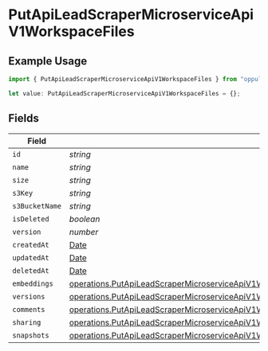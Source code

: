 # PutApiLeadScraperMicroserviceApiV1WorkspaceFiles

## Example Usage

```typescript
import { PutApiLeadScraperMicroserviceApiV1WorkspaceFiles } from "oppulence-backend-sdk/models/operations";

let value: PutApiLeadScraperMicroserviceApiV1WorkspaceFiles = {};
```

## Fields

| Field                                                                                                                                                                                                                                              | Type                                                                                                                                                                                                                                               | Required                                                                                                                                                                                                                                           | Description                                                                                                                                                                                                                                        |
| -------------------------------------------------------------------------------------------------------------------------------------------------------------------------------------------------------------------------------------------------- | -------------------------------------------------------------------------------------------------------------------------------------------------------------------------------------------------------------------------------------------------- | -------------------------------------------------------------------------------------------------------------------------------------------------------------------------------------------------------------------------------------------------- | -------------------------------------------------------------------------------------------------------------------------------------------------------------------------------------------------------------------------------------------------- |
| `id`                                                                                                                                                                                                                                               | *string*                                                                                                                                                                                                                                           | :heavy_minus_sign:                                                                                                                                                                                                                                 | N/A                                                                                                                                                                                                                                                |
| `name`                                                                                                                                                                                                                                             | *string*                                                                                                                                                                                                                                           | :heavy_minus_sign:                                                                                                                                                                                                                                 | N/A                                                                                                                                                                                                                                                |
| `size`                                                                                                                                                                                                                                             | *string*                                                                                                                                                                                                                                           | :heavy_minus_sign:                                                                                                                                                                                                                                 | N/A                                                                                                                                                                                                                                                |
| `s3Key`                                                                                                                                                                                                                                            | *string*                                                                                                                                                                                                                                           | :heavy_minus_sign:                                                                                                                                                                                                                                 | N/A                                                                                                                                                                                                                                                |
| `s3BucketName`                                                                                                                                                                                                                                     | *string*                                                                                                                                                                                                                                           | :heavy_minus_sign:                                                                                                                                                                                                                                 | N/A                                                                                                                                                                                                                                                |
| `isDeleted`                                                                                                                                                                                                                                        | *boolean*                                                                                                                                                                                                                                          | :heavy_minus_sign:                                                                                                                                                                                                                                 | N/A                                                                                                                                                                                                                                                |
| `version`                                                                                                                                                                                                                                          | *number*                                                                                                                                                                                                                                           | :heavy_minus_sign:                                                                                                                                                                                                                                 | N/A                                                                                                                                                                                                                                                |
| `createdAt`                                                                                                                                                                                                                                        | [Date](https://developer.mozilla.org/en-US/docs/Web/JavaScript/Reference/Global_Objects/Date)                                                                                                                                                      | :heavy_minus_sign:                                                                                                                                                                                                                                 | N/A                                                                                                                                                                                                                                                |
| `updatedAt`                                                                                                                                                                                                                                        | [Date](https://developer.mozilla.org/en-US/docs/Web/JavaScript/Reference/Global_Objects/Date)                                                                                                                                                      | :heavy_minus_sign:                                                                                                                                                                                                                                 | N/A                                                                                                                                                                                                                                                |
| `deletedAt`                                                                                                                                                                                                                                        | [Date](https://developer.mozilla.org/en-US/docs/Web/JavaScript/Reference/Global_Objects/Date)                                                                                                                                                      | :heavy_minus_sign:                                                                                                                                                                                                                                 | N/A                                                                                                                                                                                                                                                |
| `embeddings`                                                                                                                                                                                                                                       | [operations.PutApiLeadScraperMicroserviceApiV1WorkspaceEmbeddings](../../models/operations/putapileadscrapermicroserviceapiv1workspaceembeddings.md)                                                                                               | :heavy_minus_sign:                                                                                                                                                                                                                                 | N/A                                                                                                                                                                                                                                                |
| `versions`                                                                                                                                                                                                                                         | [operations.PutApiLeadScraperMicroserviceApiV1WorkspaceWorkspacesResponse200ApplicationJSONResponseBodyVersions](../../models/operations/putapileadscrapermicroserviceapiv1workspaceworkspacesresponse200applicationjsonresponsebodyversions.md)[] | :heavy_minus_sign:                                                                                                                                                                                                                                 | N/A                                                                                                                                                                                                                                                |
| `comments`                                                                                                                                                                                                                                         | [operations.PutApiLeadScraperMicroserviceApiV1WorkspaceComments](../../models/operations/putapileadscrapermicroserviceapiv1workspacecomments.md)[]                                                                                                 | :heavy_minus_sign:                                                                                                                                                                                                                                 | N/A                                                                                                                                                                                                                                                |
| `sharing`                                                                                                                                                                                                                                          | [operations.PutApiLeadScraperMicroserviceApiV1WorkspaceWorkspacesResponseSharing](../../models/operations/putapileadscrapermicroserviceapiv1workspaceworkspacesresponsesharing.md)[]                                                               | :heavy_minus_sign:                                                                                                                                                                                                                                 | N/A                                                                                                                                                                                                                                                |
| `snapshots`                                                                                                                                                                                                                                        | [operations.PutApiLeadScraperMicroserviceApiV1WorkspaceSnapshots](../../models/operations/putapileadscrapermicroserviceapiv1workspacesnapshots.md)[]                                                                                               | :heavy_minus_sign:                                                                                                                                                                                                                                 | N/A                                                                                                                                                                                                                                                |